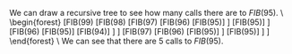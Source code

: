 We can draw a recursive tree to see how many calls there are to $FIB(95)$. \\
\begin{forest}
[FIB$(99)$
[FIB$(98)$
[FIB$(97)$
[FIB$(96)$
[FIB$(95)$]
]
[FIB$(95)$]
]
[FIB$(96)$
[FIB$(95)$]
[FIB$(94)$]
]
]
[FIB$(97)$
[FIB$(96)$
[FIB$(95)$]
]
[FIB$(95)$]
]
]
\end{forest} \\
We can see that there are 5 calls to $FIB(95)$.
